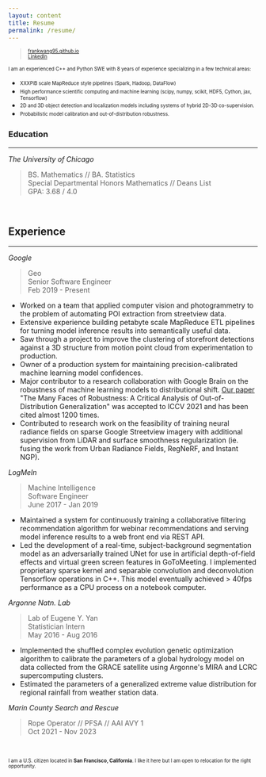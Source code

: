 ```yaml
---
layout: content
title: Resume
permalink: /resume/
---
```


> <sub><sup>[frankwang95.github.io](https://frankwang95.github.io/)</sup></sub> \
> <sub><sup>[LinkedIn](https://www.linkedin.com/in/frank-wang-00706089/)</sup></sub>

<sub><sup>I am an experienced C++ and Python SWE with 8 years of experience specializing in a few technical areas:</sup></sub>
* <sub><sup>XXXPiB scale MapReduce style pipelines (Spark, Hadoop, DataFlow)</sup></sub>
* <sub><sup>High performance scientific computing and machine learning (scipy, numpy, scikit, HDF5, Cython, jax, Tensorflow)</sup></sub>
* <sub><sup>2D and 3D object detection and localization models including systems of hybrid 2D-3D co-supervision.</sup></sub>
* <sub><sup>Probabilistic model calibration and out-of-distribution robustness.</sup></sub>

### Education
_________________

*The University of Chicago*

> BS. Mathematics // BA. Statistics  
> Special Departmental Honors Mathematics // Deans List  
> GPA: 3.68 / 4.0

<br>

## Experience
_________________

*Google*

> Geo  
> Senior Software Engineer  
> Feb 2019 - Present

* Worked on a team that applied computer vision and photogrammetry to the problem of automating POI extraction from streetview data.
* Extensive experience building petabyte scale MapReduce ETL pipelines for turning model inference results into semantically useful data.
* Saw through a project to improve the clustering of storefront detections against a 3D structure from motion point cloud from experimentation to production.
* Owner of a production system for maintaining precision-calibrated machine learning model confidences.
* Major contributor to a research collaboration with Google Brain on the robustness of machine learning models to distributional shift. [Our paper](https://arxiv.org/abs/2006.16241) "The Many Faces of Robustness: A Critical Analysis of Out-of-Distribution Generalization" was accepted to ICCV 2021 and has been cited almost 1200 times.
* Contributed to research work on the feasibility of training neural radiance fields on sparse Google Streetview imagery with additional supervision from LiDAR and surface smoothness regularization (ie. fusing the work from Urban Radiance Fields, RegNeRF, and Instant NGP).

*LogMeIn*

> Machine Intelligence  
> Software Engineer  
> June 2017 - Jan 2019

* Maintained a system for continuously training a collaborative filtering recommendation algorithm for webinar recommendations and serving model inference results to a web front end via REST API.
* Led the development of a real-time, subject-background segmentation model as an adversarially trained UNet for use in artificial depth-of-field effects and virtual green screen features in GoToMeeting. I implemented proprietary sparse kernel and separable convolution and deconvolution Tensorflow operations in C++. This model eventually achieved > 40fps performance as a CPU process on a notebook computer.

*Argonne Natn. Lab*

> Lab of Eugene Y. Yan  
> Statistician Intern  
> May 2016 - Aug 2016

* Implemented the shuffled complex evolution genetic optimization algorithm to calibrate the parameters of a global hydrology model on data collected from the GRACE satellite using Argonne's MIRA and LCRC supercomputing clusters.
* Estimated the parameters of a generalized extreme value distribution for regional rainfall from weather station data.

*Marin County Search and Rescue*

> Rope Operator // PFSA // AAI AVY 1  
> Oct 2021 - Nov 2023

<br>

<sub><sup>I am a U.S. citizen located in **San Francisco, California**. I like it here but I am open to relocation for the right opportunity.</sup></sub>
